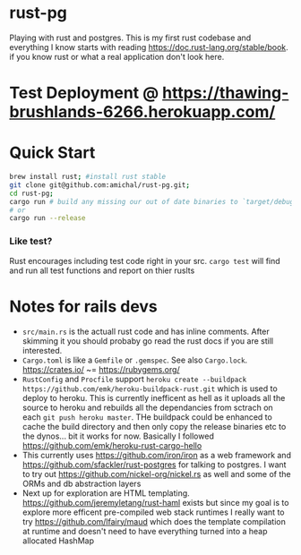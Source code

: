 # rust-pg
Playing with rust and postgres. This is my first rust codebase and
everything I know starts with reading https://doc.rust-lang.org/stable/book. if you know rust or what a real application don't look here.


# Test Deployment @ https://thawing-brushlands-6266.herokuapp.com/

# Quick Start
```bash
brew install rust; #install rust stable
git clone git@github.com:amichal/rust-pg.git;
cd rust-pg;
cargo run # build any missing our out of date binaries to `target/debug/...` and then run the main package (listed in Cargo.toml)
# or
cargo run --release
```

### Like test?
Rust encourages including test code right in your src. `cargo test` will find and run all test functions and report on thier ruslts

# Notes for rails devs
* `src/main.rs` is the actuall rust code and has inline comments. After skimming it you should probaby go read the rust docs if you are still interested.
* `Cargo.toml` is like a `Gemfile` or `.gemspec`. See also `Cargo.lock`. https://crates.io/ ~= https://rubygems.org/
* `RustConfig` and `Procfile` support  `heroku create --buildpack https://github.com/emk/heroku-buildpack-rust.git` which is used to deploy to heroku. This is currently inefficent as hell as it uploads all the source to heroku and rebuilds all the dependancies from sctrach on each `git push heroku master`. THe buildpack could be enhanced to cache the build directory and then only copy the release binaries etc to the dynos... bit it works for now. Basically I followed https://github.com/emk/heroku-rust-cargo-hello
* This currently uses https://github.com/iron/iron as a web framework and https://github.com/sfackler/rust-postgres for talking to postgres. I want to try out https://github.com/nickel-org/nickel.rs as well and some of the ORMs and db abstraction layers
* Next up for exploration are HTML templating. https://github.com/jeremyletang/rust-haml exists but since my goal is to explore more efficent pre-compiled web stack runtimes I really want to try https://github.com/lfairy/maud which does the template compilation at runtime and doesn't need to have everything turned into a heap allocated HashMap
